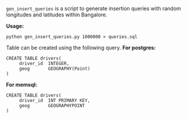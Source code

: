 `gen_insert_queries` is a script to generate insertion queries with random longitudes and latitudes within Bangalore.

**Usage:**
```
python gen_insert_queries.py 1000000 > queries.sql
```

Table can be created using the following query.
**For postgres:**
```
CREATE TABLE drivers(
     driver_id  INTEGER,
     geog       GEOGRAPHY(Point)
)
```

**For memsql:**
```
CREATE TABLE drivers(
     driver_id  INT PRIMARY KEY,
     geog       GEOGRAPHYPOINT
)
```
